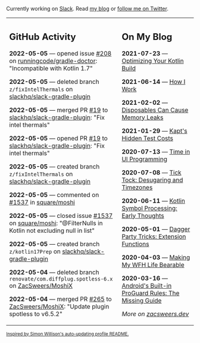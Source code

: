 Currently working on [Slack](https://slack.com/). Read [my blog](https://zacsweers.dev/) or [follow me on Twitter](https://twitter.com/ZacSweers).

<table><tr><td valign="top" width="60%">

## GitHub Activity
<!-- githubActivity starts -->
**2022-05-05** — opened issue [#208](https://github.com/runningcode/gradle-doctor/issues/208) on [runningcode/gradle-doctor](https://github.com/runningcode/gradle-doctor): "Incompatible with Kotlin 1.7"

**2022-05-05** — deleted branch `z/fixIntelThermals` on [slackhq/slack-gradle-plugin](https://github.com/slackhq/slack-gradle-plugin)

**2022-05-05** — merged PR [#19](https://github.com/slackhq/slack-gradle-plugin/pull/19) to [slackhq/slack-gradle-plugin](https://github.com/slackhq/slack-gradle-plugin): "Fix intel thermals"

**2022-05-05** — opened PR [#19](https://github.com/slackhq/slack-gradle-plugin/pull/19) to [slackhq/slack-gradle-plugin](https://github.com/slackhq/slack-gradle-plugin): "Fix intel thermals"

**2022-05-05** — created branch `z/fixIntelThermals` on [slackhq/slack-gradle-plugin](https://github.com/slackhq/slack-gradle-plugin)

**2022-05-05** — commented on [#1537](https://github.com/square/moshi/issues/1537#issuecomment-1118977538) in [square/moshi](https://github.com/square/moshi)

**2022-05-05** — closed issue [#1537](https://github.com/square/moshi/issues/1537) on [square/moshi](https://github.com/square/moshi): "@FilterNulls in Kotlin not excluding null in list"

**2022-05-05** — created branch `z/kotlin17Prep` on [slackhq/slack-gradle-plugin](https://github.com/slackhq/slack-gradle-plugin)

**2022-05-04** — deleted branch `renovate/com.diffplug.spotless-6.x` on [ZacSweers/MoshiX](https://github.com/ZacSweers/MoshiX)

**2022-05-04** — merged PR [#265](https://github.com/ZacSweers/MoshiX/pull/265) to [ZacSweers/MoshiX](https://github.com/ZacSweers/MoshiX): "Update plugin spotless to v6.5.2"
<!-- githubActivity ends -->
</td><td valign="top" width="40%">

## On My Blog
<!-- blog starts -->
**2021-07-23** — [Optimizing Your Kotlin Build](https://www.zacsweers.dev/optimizing-your-kotlin-build/)

**2021-06-14** — [How I Work](https://www.zacsweers.dev/how-i-work/)

**2021-02-02** — [Disposables Can Cause Memory Leaks](https://www.zacsweers.dev/disposables-can-cause-memory-leaks/)

**2021-01-29** — [Kapt's Hidden Test Costs](https://www.zacsweers.dev/kapts-hidden-test-costs/)

**2020-07-13** — [Time in UI Programming](https://www.zacsweers.dev/time-in-ui/)

**2020-07-08** — [Tick Tock: Desugaring and Timezones](https://www.zacsweers.dev/ticktock-desugaring-timezones/)

**2020-06-11** — [Kotlin Symbol Processing: Early Thoughts](https://www.zacsweers.dev/kotlin-symbol-processor-early-thoughts/)

**2020-05-01** — [Dagger Party Tricks: Extension Functions](https://www.zacsweers.dev/dagger-party-tricks-extension-functions/)

**2020-04-03** — [Making My WFH Life Bearable](https://www.zacsweers.dev/making-wfh-life-bearable/)

**2020-03-16** — [Android's Built-in ProGuard Rules: The Missing Guide](https://www.zacsweers.dev/android-proguard-rules/)
<!-- blog ends -->
_More on [zacsweers.dev](https://zacsweers.dev/)_
</td></tr></table>

<sub><a href="https://simonwillison.net/2020/Jul/10/self-updating-profile-readme/">Inspired by Simon Willison's auto-updating profile README.</a></sub>